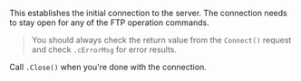 ﻿This establishes the initial connection to the server. The connection needs to stay open for any of the FTP operation commands.

> You should always check the return value from the `Connect()` request and check `.cErrorMsg` for error results. 

Call `.Close()` when you're done with the connection.